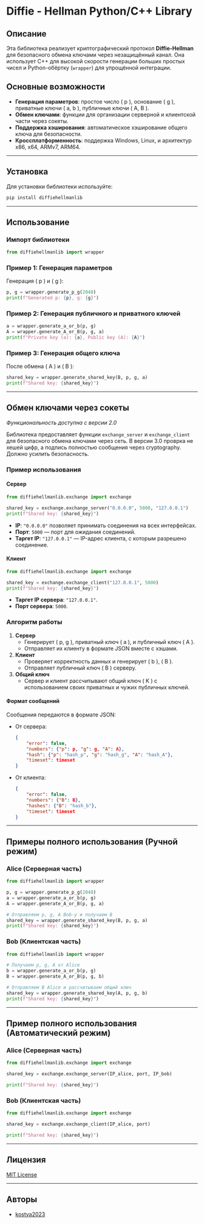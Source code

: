 # Diffie - Hellman Python/C++ Library

## Описание
Эта библиотека реализует криптографический протокол **Diffie-Hellman** для безопасного обмена ключами через незащищённый канал. 
Она использует C++ для высокой скорости генерации больших простых чисел и Python-обёртку (`wrapper`) для упрощённой интеграции.

## Основные возможности
- **Генерация параметров**: простое число \( p \), основание \( g \), приватные ключи \( a, b \), публичные ключи \( A, B \).
- **Обмен ключами**: функции для организации серверной и клиентской части через сокеты.
- **Поддержка хэширования**: автоматическое хэширование общего ключа для безопасности.
- **Кроссплатформенность**: поддержка Windows, Linux, и архитектур x86, x64, ARMv7, ARM64.

---

## Установка
Для установки библиотеки используйте:

```bash
pip install diffiehellmanlib
```

---

## Использование
### Импорт библиотеки
```python
from diffiehellmanlib import wrapper
```

### Пример 1: Генерация параметров
Генерация \( p \) и \( g \):
```python
p, g = wrapper.generate_p_g(2048)
print(f"Generated p: {p}, g: {g}")
```

### Пример 2: Генерация публичного и приватного ключей
```python
a = wrapper.generate_a_or_b(p, g)
A = wrapper.generate_A_or_B(p, g, a)
print(f"Private key (a): {a}, Public key (A): {A}")
```

### Пример 3: Генерация общего ключа
После обмена \( A \) и \( B \):
```python
shared_key = wrapper.generate_shared_key(B, p, g, a)
print(f"Shared key: {shared_key}")
```

---

## **Обмен ключами через сокеты**

*Функциональность доступна с версии 2.0*

Библиотека предоставляет функции `exchange_server` и `exchange_client` для безопасного обмена ключами через сеть.
В версии 3.0 проврка не хешей цифр, а подпись полностью сообщения через cryptography. Должно усилить безопасность.

### **Пример использования**
#### **Сервер**
```python
from diffiehellmanlib.exchange import exchange

shared_key = exchange.exchange_server("0.0.0.0", 5000, "127.0.0.1")
print(f"Shared key: {shared_key}")
```
- **IP**: `"0.0.0.0"` позволяет принимать соединения на всех интерфейсах.
- **Порт**: `5000` — порт для ожидания соединений.
- **Таргет IP**: `"127.0.0.1"` — IP-адрес клиента, с которым разрешено соединение.

#### **Клиент**
```python
from diffiehellmanlib.exchange import exchange

shared_key = exchange.exchange_client("127.0.0.1", 5000)
print(f"Shared key: {shared_key}")
```
- **Таргет IP сервера**: `"127.0.0.1"`.
- **Порт сервера**: `5000`.

### Алгоритм работы
1. **Сервер**
   - Генерирует \( p, g \), приватный ключ \( a \), и публичный ключ \( A \).
   - Отправляет их клиенту в формате JSON вместе с хэшами.
2. **Клиент**
   - Проверяет корректность данных и генерирует \( b \), \( B \).
   - Отправляет публичный ключ \( B \) серверу.
3. **Общий ключ**
   - Сервер и клиент рассчитывают общий ключ \( K \) с использованием своих приватных и чужих публичных ключей.

#### Формат сообщений
Сообщения передаются в формате JSON:
- От сервера:
  ```json
  {
      "error": false,
      "numbers": {"p": p, "g": g, "A": A},
      "hash": {"p": "hash_p", "g": "hash_g", "A": "hash_A"},
      "timeset": timeset
  }
  ```
- От клиента:
  ```json
  {
      "error": false,
      "numbers": {"B": B},
      "hashes": {"B": "hash_b"},
      "timeset": timeset
  }
  ```

---

## Примеры полного использования (Ручной режим)

### Alice (Серверная часть)
```python
from diffiehellmanlib import wrapper

p, g = wrapper.generate_p_g(2048)
a = wrapper.generate_a_or_b(p, g)
A = wrapper.generate_A_or_B(p, g, a)

# Отправляем p, g, A Bob-у и получаем B
shared_key = wrapper.generate_shared_key(B, p, g, a)
print(f"Shared key: {shared_key}")
```

### Bob (Клиентская часть)
```python
from diffiehellmanlib import wrapper

# Получаем p, g, A от Alice
b = wrapper.generate_a_or_b(p, g)
B = wrapper.generate_A_or_B(p, g, b)

# Отправляем B Alice и рассчитываем общий ключ
shared_key = wrapper.generate_shared_key(A, p, g, b)
print(f"Shared key: {shared_key}")
```
---
## Пример полного использования (Автоматический режим)

### Alice (Серверная часть)
```python
from diffiehellmanlib.exchange import exchange

shared_key = exchange.exchange_server(IP_alice, port, IP_bob)

print(f"Shared key: {shared_key}")
```

### Bob (Клиентская часть)
```python
from diffiehellmanlib.exchange import exchange

shared_key = exchange.exchange_client(IP_alice, port)

print(f"Shared key: {shared_key}")
```
---

## Лицензия

[MIT License](https://choosealicense.com/licenses/mit/)

---

## Авторы
- [kostya2023](https://github.com/kostya2023)

